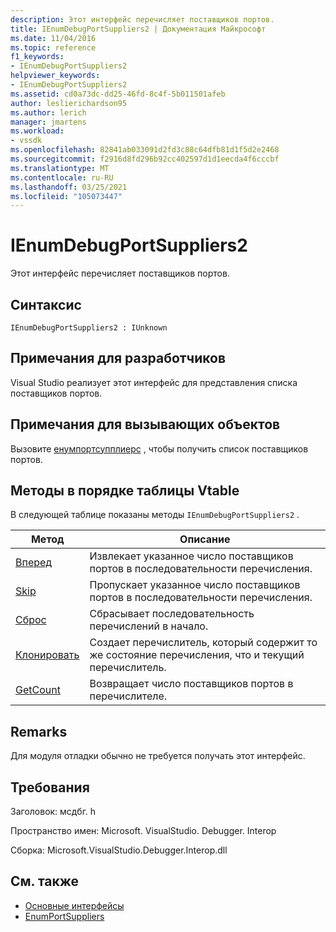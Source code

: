 ```yaml
---
description: Этот интерфейс перечисляет поставщиков портов.
title: IEnumDebugPortSuppliers2 | Документация Майкрософт
ms.date: 11/04/2016
ms.topic: reference
f1_keywords:
- IEnumDebugPortSuppliers2
helpviewer_keywords:
- IEnumDebugPortSuppliers2
ms.assetid: cd0a73dc-dd25-46fd-8c4f-5b011501afeb
author: leslierichardson95
ms.author: lerich
manager: jmartens
ms.workload:
- vssdk
ms.openlocfilehash: 82841ab033091d2fd3c88c64dfb81d1f5d2e2468
ms.sourcegitcommit: f2916d8fd296b92cc402597d1d1eecda4f6cccbf
ms.translationtype: MT
ms.contentlocale: ru-RU
ms.lasthandoff: 03/25/2021
ms.locfileid: "105073447"
---
```

# <a name="ienumdebugportsuppliers2"></a>IEnumDebugPortSuppliers2
Этот интерфейс перечисляет поставщиков портов.

## <a name="syntax"></a>Синтаксис

```
IEnumDebugPortSuppliers2 : IUnknown
```

## <a name="notes-for-implementers"></a>Примечания для разработчиков
 Visual Studio реализует этот интерфейс для представления списка поставщиков портов.

## <a name="notes-for-callers"></a>Примечания для вызывающих объектов
 Вызовите [енумпортсупплиерс](../../../extensibility/debugger/reference/idebugcoreserver2-enumportsuppliers.md) , чтобы получить список поставщиков портов.

## <a name="methods-in-vtable-order"></a>Методы в порядке таблицы Vtable
 В следующей таблице показаны методы `IEnumDebugPortSuppliers2` .

|Метод|Описание|
|------------|-----------------|
|[Вперед](../../../extensibility/debugger/reference/ienumdebugportsuppliers2-next.md)|Извлекает указанное число поставщиков портов в последовательности перечисления.|
|[Skip](../../../extensibility/debugger/reference/ienumdebugportsuppliers2-skip.md)|Пропускает указанное число поставщиков портов в последовательности перечисления.|
|[Сброс](../../../extensibility/debugger/reference/ienumdebugportsuppliers2-reset.md)|Сбрасывает последовательность перечислений в начало.|
|[Клонировать](../../../extensibility/debugger/reference/ienumdebugportsuppliers2-clone.md)|Создает перечислитель, который содержит то же состояние перечисления, что и текущий перечислитель.|
|[GetCount](../../../extensibility/debugger/reference/ienumdebugportsuppliers2-getcount.md)|Возвращает число поставщиков портов в перечислителе.|

## <a name="remarks"></a>Remarks
 Для модуля отладки обычно не требуется получать этот интерфейс.

## <a name="requirements"></a>Требования
 Заголовок: мсдбг. h

 Пространство имен: Microsoft. VisualStudio. Debugger. Interop

 Сборка: Microsoft.VisualStudio.Debugger.Interop.dll

## <a name="see-also"></a>См. также
- [Основные интерфейсы](../../../extensibility/debugger/reference/core-interfaces.md)
- [EnumPortSuppliers](../../../extensibility/debugger/reference/idebugcoreserver2-enumportsuppliers.md)
